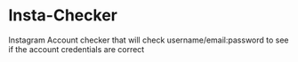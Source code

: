 # Insta-Checker
Instagram Account checker that will check username/email:password to see if the account credentials are correct
